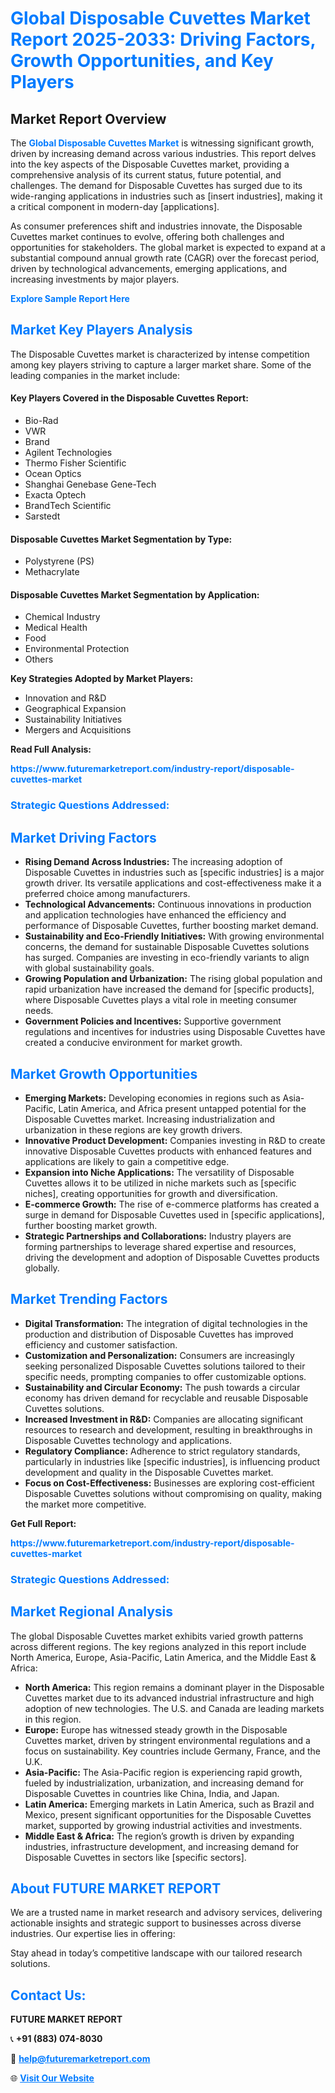 <h1 style="color: #007BFF;">Global Disposable Cuvettes Market Report 2025-2033: Driving Factors, Growth Opportunities, and Key Players</h1>

<section id="overview">
<h2>Market Report Overview</h2>
<p>The <a href="https://www.futuremarketreport.com/industry-report/disposable-cuvettes-market" style="color: #007BFF; text-decoration: none;"><strong>Global Disposable Cuvettes Market</strong></a> is witnessing significant growth, driven by increasing demand across various industries. This report delves into the key aspects of the Disposable Cuvettes market, providing a comprehensive analysis of its current status, future potential, and challenges. The demand for Disposable Cuvettes has surged due to its wide-ranging applications in industries such as [insert industries], making it a critical component in modern-day [applications].</p>
<p>As consumer preferences shift and industries innovate, the Disposable Cuvettes market continues to evolve, offering both challenges and opportunities for stakeholders. The global market is expected to expand at a substantial compound annual growth rate (CAGR) over the forecast period, driven by technological advancements, emerging applications, and increasing investments by major players.</p>
</section>

<section id="overview">
<p><a href="https://www.futuremarketreport.com/request-sample/reportId=89639" style="color: #007BFF; text-decoration: none;"><strong>Explore Sample Report Here</strong></a></p>
</section>

<section id="key-players">
<h2 style="color: #007BFF;">Market Key Players Analysis</h2>
<p>The Disposable Cuvettes market is characterized by intense competition among key players striving to capture a larger market share. Some of the leading companies in the market include:</p>
<h4>Key Players Covered in the Disposable Cuvettes Report:</h4>
<ul><li>Bio-Rad</li><li>VWR</li><li>Brand</li><li>Agilent Technologies</li><li>Thermo Fisher Scientific</li><li>Ocean Optics</li><li>Shanghai Genebase Gene-Tech</li><li>Exacta Optech</li><li>BrandTech Scientific</li><li>Sarstedt</li></ul>
<h4>Disposable Cuvettes Market Segmentation by Type:</h4>
<ul><li>Polystyrene (PS)</li><li>Methacrylate</li></ul>

<h4>Disposable Cuvettes Market Segmentation by Application:</h4>
<ul><li>Chemical Industry</li><li>Medical Health</li><li>Food</li><li>Environmental Protection</li><li>Others</li></ul>
<p><strong>Key Strategies Adopted by Market Players:</strong></p>
<ul>
<li>Innovation and R&D</li>
<li>Geographical Expansion</li>
<li>Sustainability Initiatives</li>
<li>Mergers and Acquisitions</li>
</ul>
</section>

<section>
<p><strong>Read Full Analysis: </strong></p><a href="https://www.futuremarketreport.com/industry-report/disposable-cuvettes-market" style="color: #007BFF; text-decoration: none;"><strong>https://www.futuremarketreport.com/industry-report/disposable-cuvettes-market</strong></a>
<h3 style="color: #007BFF;">Strategic Questions Addressed:</h3>
</section>

<section id="driving-factors">
<h2 style="color: #007BFF;">Market Driving Factors</h2>
<ul>
<li><strong>Rising Demand Across Industries:</strong> The increasing adoption of Disposable Cuvettes in industries such as [specific industries] is a major growth driver. Its versatile applications and cost-effectiveness make it a preferred choice among manufacturers.</li>
<li><strong>Technological Advancements:</strong> Continuous innovations in production and application technologies have enhanced the efficiency and performance of Disposable Cuvettes, further boosting market demand.</li>
<li><strong>Sustainability and Eco-Friendly Initiatives:</strong> With growing environmental concerns, the demand for sustainable Disposable Cuvettes solutions has surged. Companies are investing in eco-friendly variants to align with global sustainability goals.</li>
<li><strong>Growing Population and Urbanization:</strong> The rising global population and rapid urbanization have increased the demand for [specific products], where Disposable Cuvettes plays a vital role in meeting consumer needs.</li>
<li><strong>Government Policies and Incentives:</strong> Supportive government regulations and incentives for industries using Disposable Cuvettes have created a conducive environment for market growth.</li>
</ul>
</section>

<section id="growth-opportunities">
<h2 style="color: #007BFF;">Market Growth Opportunities</h2>
<ul>
<li><strong>Emerging Markets:</strong> Developing economies in regions such as Asia-Pacific, Latin America, and Africa present untapped potential for the Disposable Cuvettes market. Increasing industrialization and urbanization in these regions are key growth drivers.</li>
<li><strong>Innovative Product Development:</strong> Companies investing in R&D to create innovative Disposable Cuvettes products with enhanced features and applications are likely to gain a competitive edge.</li>
<li><strong>Expansion into Niche Applications:</strong> The versatility of Disposable Cuvettes allows it to be utilized in niche markets such as [specific niches], creating opportunities for growth and diversification.</li>
<li><strong>E-commerce Growth:</strong> The rise of e-commerce platforms has created a surge in demand for Disposable Cuvettes used in [specific applications], further boosting market growth.</li>
<li><strong>Strategic Partnerships and Collaborations:</strong> Industry players are forming partnerships to leverage shared expertise and resources, driving the development and adoption of Disposable Cuvettes products globally.</li>
</ul>
</section>

<section id="trending-factors">
<h2 style="color: #007BFF;">Market Trending Factors</h2>
<ul>
<li><strong>Digital Transformation:</strong> The integration of digital technologies in the production and distribution of Disposable Cuvettes has improved efficiency and customer satisfaction.</li>
<li><strong>Customization and Personalization:</strong> Consumers are increasingly seeking personalized Disposable Cuvettes solutions tailored to their specific needs, prompting companies to offer customizable options.</li>
<li><strong>Sustainability and Circular Economy:</strong> The push towards a circular economy has driven demand for recyclable and reusable Disposable Cuvettes solutions.</li>
<li><strong>Increased Investment in R&D:</strong> Companies are allocating significant resources to research and development, resulting in breakthroughs in Disposable Cuvettes technology and applications.</li>
<li><strong>Regulatory Compliance:</strong> Adherence to strict regulatory standards, particularly in industries like [specific industries], is influencing product development and quality in the Disposable Cuvettes market.</li>
<li><strong>Focus on Cost-Effectiveness:</strong> Businesses are exploring cost-efficient Disposable Cuvettes solutions without compromising on quality, making the market more competitive.</li>
</ul>
</section>

<section>
<p><strong>Get Full Report: </strong></p><a href="https://www.futuremarketreport.com/industry-report/disposable-cuvettes-market" style="color: #007BFF; text-decoration: none;"><strong>https://www.futuremarketreport.com/industry-report/disposable-cuvettes-market</strong></a>
<h3 style="color: #007BFF;">Strategic Questions Addressed:</h3>
</section>


<section id="regional-analysis">
<h2 style="color: #007BFF;">Market Regional Analysis</h2>
<p>The global Disposable Cuvettes market exhibits varied growth patterns across different regions. The key regions analyzed in this report include North America, Europe, Asia-Pacific, Latin America, and the Middle East & Africa:</p>
<ul>
<li><strong>North America:</strong> This region remains a dominant player in the Disposable Cuvettes market due to its advanced industrial infrastructure and high adoption of new technologies. The U.S. and Canada are leading markets in this region.</li>
<li><strong>Europe:</strong> Europe has witnessed steady growth in the Disposable Cuvettes market, driven by stringent environmental regulations and a focus on sustainability. Key countries include Germany, France, and the U.K.</li>
<li><strong>Asia-Pacific:</strong> The Asia-Pacific region is experiencing rapid growth, fueled by industrialization, urbanization, and increasing demand for Disposable Cuvettes in countries like China, India, and Japan.</li>
<li><strong>Latin America:</strong> Emerging markets in Latin America, such as Brazil and Mexico, present significant opportunities for the Disposable Cuvettes market, supported by growing industrial activities and investments.</li>
<li><strong>Middle East & Africa:</strong> The region’s growth is driven by expanding industries, infrastructure development, and increasing demand for Disposable Cuvettes in sectors like [specific sectors].</li>
</ul>
</section>

<footer>
<h2 style="color: #007BFF;">About FUTURE MARKET REPORT</h2>
<p>We are a trusted name in market research and advisory services, delivering actionable insights and strategic support to businesses across diverse industries. Our expertise lies in offering:</p>

<p>Stay ahead in today’s competitive landscape with our tailored research solutions.</p>

<h2 style="color: #007BFF;">Contact Us:</h2>
<p><strong>FUTURE MARKET REPORT</strong></p>
<p>📞 <strong>+91 (883) 074-8030</strong></p>
<p>📧 <strong><a href="mailto:help@futuremarketreport.com" style="color: #007BFF;">help@futuremarketreport.com</a></strong></p>
<p>🌐 <strong><a href="https://www.futuremarketreport.com/" style="color: #007BFF;">Visit Our Website</a></strong></p>
</footer>